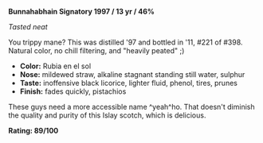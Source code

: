 **Bunnahabhain Signatory 1997 / 13 yr / 46%**

*Tasted neat*

You trippy mane?  This was distilled '97 and bottled in '11, #221 of #398.  Natural color, no chill filtering, and "heavily peated" ;)

* **Color:** Rubia en el sol
* **Nose:** mildewed straw, alkaline stagnant standing still water, sulphur
* **Taste:** inoffensive black licorice, lighter fluid, phenol, tires, prunes
* **Finish:** fades quickly, pistachios

These guys need a more accessible name ^yeah^ho.  That doesn't diminish the quality and purity of this Islay scotch, which is delicious.

**Rating: 89/100**